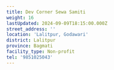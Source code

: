 ```yaml
---
title: Dev Corner Sewa Samiti
weight: 16
lastUpdated: 2024-09-09T18:15:00.000Z
street_address: ''
location: 'Lalitpur, Godawari'
district: Lalitpur
province: Bagmati
facility_type: Non-profit
tel: '9851025043'
---
```



